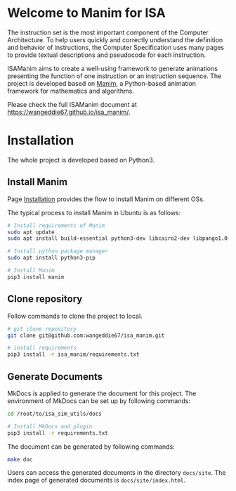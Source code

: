 # Welcome to Manim for ISA

The instruction set is the most important component of the Computer Architecture. To help users quickly and correctly understand the definition and behavior of instructions, the Computer Specification uses many pages to provide textual descriptions and pseudocode for each instruction.

ISAManim aims to create a well-using framework to generate animations presenting the function of one instruction or an instruction sequence. The project is developed based on [Manim](https://docs.manim.community/en/stable/index.html), a Python-based animation framework for mathematics and algorithms. 

Please check the full ISAManim document at https://wangeddie67.github.io/isa_manim/.

# Installation

The whole project is developed based on Python3.

## Install Manim

Page [Installation](https://docs.manim.community/en/stable/installation.html) provides the flow to install Manim on different OSs.

The typical process to install Manim in Ubuntu is as follows:

``` bash
# Install requirements of Manim
sudo apt update
sudo apt install build-essential python3-dev libcairo2-dev libpango1.0-dev ffmpeg

# Install python package manager
sudo apt install python3-pip

# Install Manim
pip3 install manim
```

## Clone repository

Follow commands to clone the project to local.

```bash
# git clone repository
git clone git@github.com:wangeddie67/isa_manim.git

# install requirements
pip3 install -r isa_manim/requirements.txt
```

## Generate Documents

MkDocs is applied to generate the document for this project. The environment of MkDocs can be set up by following commands:

``` bash
cd /root/to/isa_sim_utils/docs

# Install MkDocs and plugin
pip3 install -r requirements.txt
```

The document can be generated by following commands:

```bash
make doc
```

Users can access the generated documents in the directory `docs/site`. The index page of generated documents is `docs/site/index.html`.
